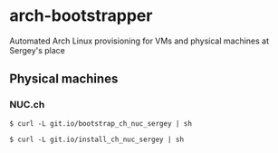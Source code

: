 # arch-bootstrapper
Automated Arch Linux provisioning for VMs and physical machines at Sergey's place

## Physical machines

### NUC.ch

```
$ curl -L git.io/bootstrap_ch_nuc_sergey | sh
```

```
$ curl -L git.io/install_ch_nuc_sergey | sh
```
